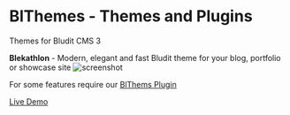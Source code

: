 # BlThemes - Themes and Plugins 
Themes for Bludit CMS 3

**Blekathlon** - Modern, elegant and fast Bludit theme for your blog, portfolio or showcase site
![screenshot](https://shrinktheweb.snapito.io/v2/webshot/spu-ea68c8-ogi2-3cwn3bmfojjlb56e?size=mc&screen=1024x768&url=https%3A%2F%2Fminimal.ooo "Blekathlon")

For some features require our [BlThems Plugin](https://github.com/blthemes/Themes/tree/master/bl-plugins/blthemes)

[Live Demo](https://minimal.ooo/)
